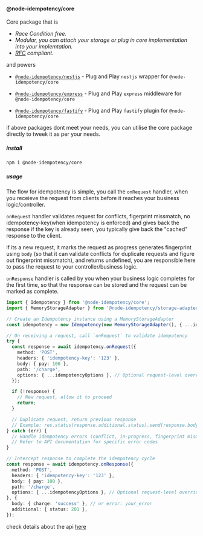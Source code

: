 #### @node-idempotency/core

Core package that is

- <i>Race Condition free.</i>
- <i>Modular, you can attach your storage or plug in core implementation into your implemtation.</i>
- <i>[RFC](https://datatracker.ietf.org/doc/draft-ietf-httpapi-idempotency-key-header/) compliant. </i>

and powers

- [`@node-idempotency/nestjs`](https://www.npmjs.com/package/@node-idempotency/nestjs) - Plug and Play `nestjs` wrapper for `@node-idempotency/core`

- [`@node-idempotency/express`](https://www.npmjs.com/package/@node-idempotency/express) - Plug and Play `express` middleware for `@node-idempotency/core`

- [`@node-idempotency/fastify`](https://www.npmjs.com/package/@node-idempotency/fastify) - Plug and Play `fastify` plugin for `@node-idempotency/core`

if above packages dont meet your needs, you can utilise the core package directly to tweek it as per your needs.

##### install

```bash
npm i @node-idempotency/core
```

##### usage

The flow for idempotency is simple, you call the `onRequest` handler, when you receieve the request from clients before it reaches your business logic/controller.

`onRequest` handler validates request for conflicts, figerprint missmatch, no idempotency-key(when idempotency is enforced) and gives back the response if the key is already seen, you typically give back the "cached" response to the client.

if its a new request, it marks the request as progress generates fingerprint using `body` (so that it can validate conflicts for duplicate requests and figure out fingerprint missmatch), and returns undefined, you are responsible here to pass the request to your controller/business logic.

`onResponse` handler is called by you when your business logic completes for the first time, so that the response can be stored and the request can be marked as complete.

```ts
import { Idempotency } from '@node-idempotency/core';
import { MemoryStorageAdapter } from '@node-idempotency/storage-adapter-memory';

// Create an Idempotency instance using a MemoryStorageAdapter
const idempotency = new Idempotency(new MemoryStorageAdapter(), { ...idempotencyOptions });

// On receiving a request, call `onRequest` to validate idempotency
try {
  const response = await idempotency.onRequest({
    method: 'POST',
    headers: { 'idempotency-key': '123' },
    body: { pay: 100 },
    path: '/charge',
    options: { ...idempotencyOptions }, // Optional request-level overrides
  });

  if (!response) {
    // New request, allow it to proceed
    return;
  }

  // Duplicate request, return previous response
  // Example: res.status(response.additional.status).send(response.body)
} catch (err) {
  // Handle idempotency errors (conflict, in-progress, fingerprint mismatch, etc.)
  // Refer to API documentation for specific error codes
}

// Intercept response to complete the idempotency cycle
const response = await idempotency.onResponse({
  method: 'POST',
  headers: { 'idempotency-key': '123' },
  body: { pay: 100 },
  path: '/charge',
  options: { ...idempotencyOptions }, // Optional request-level overrides
}, {
  body: { charge: 'success' }, // or error: your_error
  additional: { status: 201 },
});

```

check details about the api [here](https://github.com/mahendraHegde/node-idempotency/blob/main/packages/core/docs/classes/Idempotency.md)
